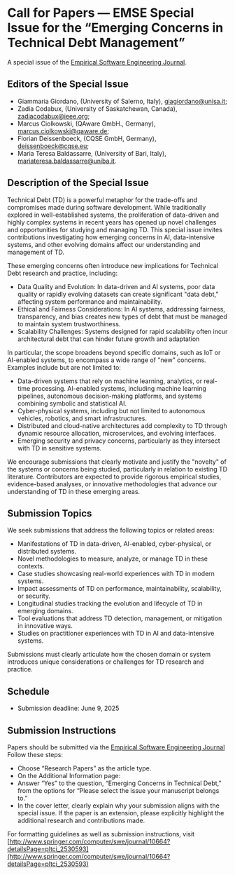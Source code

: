 # Call for Papers — EMSE Special Issue for the “Emerging Concerns in Technical Debt Management”

A special issue of the [Empirical Software Engineering Journal](http://www.springer.com/computer/swe/journal/10664).

## Editors of the Special Issue

- Giammaria Giordano, (University of Salerno, Italy), giagiordano@unisa.it;
- Zadia Codabux, (University of Saskatchewan, Canada), zadiacodabux@ieee.org;
- Marcus Ciolkowski, (QAware GmbH., Germany), marcus.ciolkowski@qaware.de;
- Florian Deissenboeck, (CQSE GmbH, Germany), deissenboeck@cqse.eu;
- Maria Teresa Baldassarre, (University of Bari, Italy), mariateresa.baldassarre@uniba.it.


## Description of the Special Issue
Technical Debt (TD) is a powerful metaphor for the trade-offs and compromises made during software development. While traditionally explored in well-established systems, the proliferation of data-driven and highly complex systems in recent years has opened up novel challenges and opportunities for studying and managing TD. This special issue invites contributions investigating how emerging concerns in AI, data-intensive systems, and other evolving domains affect our understanding and management of TD.

These emerging concerns often introduce new implications for Technical Debt research and practice, including:

- Data Quality and Evolution: In data-driven and AI systems, poor data quality or rapidly evolving datasets can create significant "data debt," affecting system performance and maintainability.
- Ethical and Fairness Considerations: In AI systems, addressing fairness, transparency, and bias creates new types of debt that must be managed to maintain system trustworthiness.
- Scalability Challenges: Systems designed for rapid scalability often incur architectural debt that can hinder future growth and adaptation

In particular, the scope broadens beyond specific domains, such as IoT or AI-enabled systems, to encompass a wide range of "new" concerns. Examples include but are not limited to:

- Data-driven systems that rely on machine learning, analytics, or real-time processing.
AI-enabled systems, including machine learning pipelines, autonomous decision-making platforms, and systems combining symbolic and statistical AI.
- Cyber-physical systems, including but not limited to autonomous vehicles, robotics, and smart infrastructures.
- Distributed and cloud-native architectures add complexity to TD through dynamic resource allocation, microservices, and evolving interfaces.
- Emerging security and privacy concerns, particularly as they intersect with TD in sensitive systems.

We encourage submissions that clearly motivate and justify the "novelty" of the systems or concerns being studied, particularly in relation to existing TD literature. Contributors are expected to provide rigorous empirical studies, evidence-based analyses, or innovative methodologies that advance our understanding of TD in these emerging areas.


## Submission Topics
We seek submissions that address the following topics or related areas:

- Manifestations of TD in data-driven, AI-enabled, cyber-physical, or distributed systems.
- Novel methodologies to measure, analyze, or manage TD in these contexts.
- Case studies showcasing real-world experiences with TD in modern systems.
- Impact assessments of TD on performance, maintainability, scalability, or security.
- Longitudinal studies tracking the evolution and lifecycle of TD in emerging domains.
- Tool evaluations that address TD detection, management, or mitigation in innovative ways.
- Studies on practitioner experiences with TD in AI and data-intensive systems.

Submissions must clearly articulate how the chosen domain or system introduces unique considerations or challenges for TD research and practice.

## Schedule
- Submission deadline: June 9, 2025 

## Submission Instructions
Papers should be submitted via the [Empirical Software Engineering Journal](https://www.editorialmanager.com/emse/default.aspx )
Follow these steps:
- Choose “Research Papers” as the article type.
- On the Additional Information page:
- Answer “Yes” to the question, “Emerging Concerns in Technical Debt,” from the options for “Please select the issue your manuscript belongs to.”
- In the cover letter, clearly explain why your submission aligns with the special issue. If the paper is an extension, please explicitly highlight the additional research and contributions made.

For formatting guidelines as well as submission instructions, visit [http://www.springer.com/computer/swe/journal/10664?detailsPage=pltci_2530593](http://www.springer.com/computer/swe/journal/10664?detailsPage=pltci_2530593)


